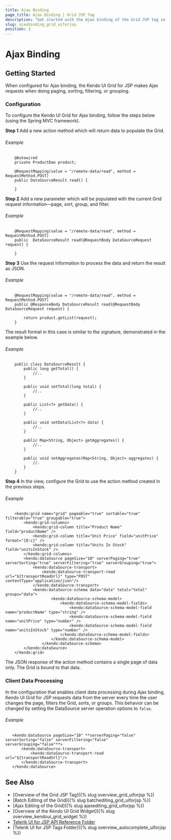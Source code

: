 ```yaml
---
title: Ajax Binding
page_title: Ajax Binding | Grid JSP Tag
description: "Get started with the Ajax binding of the Grid JSP tag in Kendo UI."
slug: ajaxbinding_grid_uiforjsp
position: 3
---
```


# Ajax Binding

## Getting Started

When configured for Ajax binding, the Kendo UI Grid for JSP makes Ajax requests when doing paging, sorting, filtering, or grouping.

### Configuration

To configure the Kendo UI Grid for Ajax binding, follow the steps below (using the Spring MVC framework).

**Step 1** Add a new action method which will return data to populate the Grid.

###### Example

        @Autowired
        private ProductDao product;

        @RequestMapping(value = "/remote-data/read", method = RequestMethod.POST)
        public DataSourceResult read() {

        }

**Step 2** Add a new parameter which will be populated with the current Grid request information&mdash;page, sort, group, and filter.

###### Example

        @RequestMapping(value = "/remote-data/read", method = RequestMethod.POST)
        public  DataSourceResult read(@RequestBody DataSourceRequest request) {

        }

**Step 3** Use the request information to process the data and return the result as JSON.

###### Example

        @RequestMapping(value = "/remote-data/read", method = RequestMethod.POST)
        public @ResponseBody DataSourceResult read(@RequestBody DataSourceRequest request) {

            return product.getList(request);
        }

The result format in this case is similar to the signature, demonstrated in the example below.

###### Example

        public class DataSourceResult {
            public long getTotal() {
                //..
            }

            public void setTotal(long total) {
                //..
            }

            public List<?> getData() {
                //..
            }

            public void setData(List<?> data) {
                //..
            }

            public Map<String, Object> getAggregates() {
                //..
            }

            public void setAggregates(Map<String, Object> aggregates) {
                //.
            }
        }

**Step 4** In the view, configure the Grid to use the action method created in the previous steps.

###### Example

        <kendo:grid name="grid" pageable="true" sortable="true" filterable="true" groupable="true">
            <kendo:grid-columns>
                <kendo:grid-column title="Product Name" field="productName" />
                <kendo:grid-column title="Unit Price" field="unitPrice" format="{0:c}" />
                <kendo:grid-column title="Units In Stock" field="unitsInStock" />
            </kendo:grid-columns>
            <kendo:dataSource pageSize="10" serverPaging="true" serverSorting="true" serverFiltering="true" serverGrouping="true">
                <kendo:dataSource-transport>
                    <kendo:dataSource-transport-read url="${transportReadUrl}" type="POST"  contentType="application/json"/>
                </kendo:dataSource-transport>
                <kendo:dataSource-schema data="data" total="total" groups="data">
                        <kendo:dataSource-schema-model>
                            <kendo:dataSource-schema-model-fields>
                                <kendo:dataSource-schema-model-field name="productName" type="string" />
                                <kendo:dataSource-schema-model-field name="unitPrice" type="number" />
                                <kendo:dataSource-schema-model-field name="unitsInStock" type="number" />
                            </kendo:dataSource-schema-model-fields>
                        </kendo:dataSource-schema-model>
                    </kendo:dataSource-schema>
            </kendo:dataSource>
        </kendo:grid>


The JSON response of the action method contains a single page of data only. The Grid is bound to that data.

### Client Data Processing

In the configuration that enables client data processing during Ajax binding, Kendo UI Grid for JSP requests data from the server every time the user changes the page, filters the Grid, sorts, or groups. This behavior can be changed by setting the DataSource server operation options to `false`.

###### Example

       <kendo:dataSource pageSize="10" **serverPaging="false" serverSorting="false" serverFiltering="false" serverGrouping="false"**>
           <kendo:dataSource-transport>
               <kendo:dataSource-transport-read url="${transportReadUrl}"/>
           </kendo:dataSource-transport>
       </kendo:dataSource>

## See Also

* [Overview of the Grid JSP Tag]({% slug overview_grid_uiforjsp %})
* [Batch Editing of the Grid]({% slug batchediting_grid_uiforjsp %})
* [Ajax Editing of the Grid]({% slug ajaxediting_grid_uiforjsp %})
* [Overview of the Kendo UI Grid Widget]({% slug overview_kendoui_grid_widget %})
* [Telerik UI for JSP API Reference Folder](/api/jsp/autocomplete/animation)
* [Telerik UI for JSP Tags Folder]({% slug overview_autocomplete_uiforjsp %})
